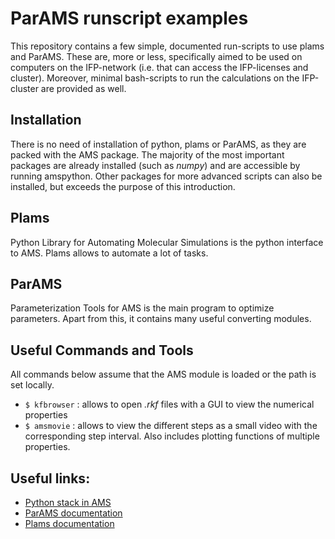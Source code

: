 # ParAMS runscript examples
This repository contains a few simple, documented run-scripts to use plams and ParAMS. These are, more or less, specifically aimed to be used on computers on the IFP-network (i.e. that can access the IFP-licenses and cluster). Moreover, minimal bash-scripts to run the calculations on the IFP-cluster are provided as well.

## Installation
There is no need of installation of python, plams or ParAMS, as they are packed with the AMS package. The majority of the most important packages are already installed (such as *numpy*) and are accessible by running amspython. Other packages for more advanced scripts can also be installed, but exceeds the purpose of this introduction.

## Plams
Python Library for Automating Molecular Simulations is the python interface to AMS. Plams allows to automate a lot of tasks.

## ParAMS
Parameterization Tools for AMS is the main program to optimize parameters. Apart from this, it contains many useful converting modules.

## Useful Commands and Tools
All commands below assume that the AMS module is loaded or the path is set locally.

* ```$ kfbrowser``` : allows to open *.rkf* files with a GUI to view the numerical properties
* ```$ amsmovie``` : allows to view the different steps as a small video with the corresponding step interval. Also includes plotting functions of multiple properties.

## Useful links:
* [Python stack in AMS](https://www.scm.com/doc/Scripting/GettingStarted.html)
* [ParAMS documentation](https://www.scm.com/doc/params/index.html)
* [Plams documentation](https://www.scm.com/doc/plams/index.html?highlight=plams)